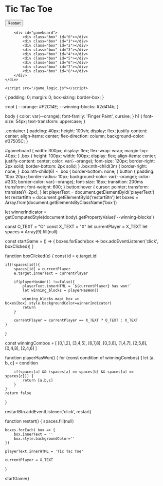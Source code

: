 <!DOCTYPE html>
<html lang="en">
<head>
    <meta charset="UTF-8">
    <meta http-equiv="X-UA-Compatible" content="IE=edge">
    <meta name="viewport" content="width=device-width, initial-scale=1.0">
    <title>Tic Tac Toe</title>
    <link rel="stylesheet" href="style.css">
    <link rel="preconnect" href="https://fonts.googleapis.com">
    <link rel="preconnect" href="https://fonts.gstatic.com" crossorigin>
    <link href="https://fonts.googleapis.com/css2?family=Finger+Paint&display=swap" rel="stylesheet"> 
</head>
<body>
    <div class="container">
        <h1 id="playerText">Tic Tac Toe</h1>
        <button id="restartBtn">Restart</button>

        <div id="gameboard">
            <div class="box" id="0"></div>
            <div class="box" id="1"></div>
            <div class="box" id="2"></div>
            <div class="box" id="3"></div>
            <div class="box" id="4"></div>
            <div class="box" id="5"></div>
            <div class="box" id="6"></div>
            <div class="box" id="7"></div>
            <div class="box" id="8"></div>
        </div>
    </div>

    <script src="/game_logic.js"></script>
</body>
</html>
{
    padding: 0;
    margin: 0;
    box-sizing: border-box;
}

:root {
    --orange: #F2C14E;
    --winning-blocks: #2d414b;
}

body {
    color: var(--orange);
    font-family: 'Finger Paint', cursive;
}
h1 {
    font-size: 54px;
    text-transform: uppercase;
}

.container {
    padding: 40px;
    height: 100vh;
    display: flex;
    justify-content: center;
    align-items: center;
    flex-direction: column;
    background-color: #37505C;
}

#gameboard {
    width: 300px;
    display: flex;
    flex-wrap: wrap;
    margin-top: 40px;
}
.box {
    height: 100px;
    width: 100px;
    display: flex;
    align-items: center;
    justify-content: center;
    color: var(--orange);
    font-size: 120px;
    border-right: 2px solid;
    border-bottom: 2px solid;
}
.box:nth-child(3n) {
    border-right: none;
}
.box:nth-child(6) ~ .box {
    border-bottom: none;
} 
button {
    padding: 10px 20px;
    border-radius: 10px;
    background-color: var(--orange);
    color: #333;
    border-color: var(--orange);
    font-size: 18px;
    transition: 200ms transform;
    font-weight: 600;
}
button:hover {
    cursor: pointer;
    transform: translateY(-2px);
}
let playerText = document.getElementById('playerText')
let restartBtn = document.getElementById('restartBtn')
let boxes = Array.from(document.getElementsByClassName('box'))

let winnerIndicator = getComputedStyle(document.body).getPropertyValue('--winning-blocks')

const O_TEXT = "O"
const X_TEXT = "X"
let currentPlayer = X_TEXT
let spaces = Array(9).fill(null)

const startGame = () => {
    boxes.forEach(box => box.addEventListener('click', boxClicked))
}

function boxClicked(e) {
    const id = e.target.id

    if(!spaces[id]){
        spaces[id] = currentPlayer
        e.target.innerText = currentPlayer

        if(playerHasWon() !==false){
            playerText.innerHTML = `${currentPlayer} has won!`
            let winning_blocks = playerHasWon()

            winning_blocks.map( box => boxes[box].style.backgroundColor=winnerIndicator)
            return
        }

        currentPlayer = currentPlayer == X_TEXT ? O_TEXT : X_TEXT
    }
}

const winningCombos = [
    [0,1,2],
    [3,4,5],
    [6,7,8],
    [0,3,6],
    [1,4,7],
    [2,5,8],
    [0,4,8],
    [2,4,6]
]

function playerHasWon() {
    for (const condition of winningCombos) {
        let [a, b, c] = condition

        if(spaces[a] && (spaces[a] == spaces[b] && spaces[a] == spaces[c])) {
            return [a,b,c]
        }
    }
    return false
}

restartBtn.addEventListener('click', restart)

function restart() {
    spaces.fill(null)

    boxes.forEach( box => {
        box.innerText = ''
        box.style.backgroundColor=''
    })

    playerText.innerHTML = 'Tic Tac Toe'

    currentPlayer = X_TEXT
}

startGame()